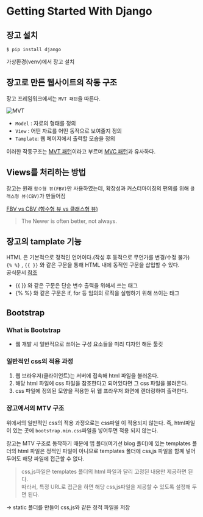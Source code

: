 # Getting Started With Django

## 장고 설치
```shell
$ pip install django
```
가상환경(venv)에서 장고 설치


## 장고로 만든 웹사이트의 작동 구조
장고 프레임워크에서는 `MVT 패턴`을 따른다.

![MVT](https://img1.daumcdn.net/thumb/R1280x0/?scode=mtistory2&fname=https%3A%2F%2Fblog.kakaocdn.net%2Fdn%2FpdQ3m%2FbtqwhTpC3gU%2FvXB2IGfXViX7cGFQgXjlR1%2Fimg.png)

 - `Model` : 자료의 형태를 정의
 - `View` : 어떤 자료를 어떤 동작으로 보여줄지 정의
 - `Tamplate`: 웹 페이지에서 출력할 모습을 정의

이러한 작동구조는 [MVT 패턴](https://butter-shower.tistory.com/49)이라고 부르며 [MVC 패턴](https://velog.io/@seongwon97/MVC-%ED%8C%A8%ED%84%B4%EC%9D%B4%EB%9E%80)과 유사하다.


## Views를 처리하는 방법

장고는 원래 `함수형 뷰(FBV)`만 사용하였는데,
확장성과 커스터마이징의 편의를 위해 `클래스형 뷰(CBV)`가 만들어짐

[FBV vs CBV (함수형 뷰 vs 클래스형 뷰)](https://leffept.tistory.com/318)

>The Newer is often better, not always.



## 장고의 tamplate 기능
HTML 은 기본적으로 정적인 언어이다.(작성 후 동적으로 무언가를 변경/수정 불가)<br>
`{% %}` , `{{ }}` 와 같은 구문을 통해 HTML 내에 동적인 구문을 삽입할 수 있다.<br>
공식문서 [참조](https://docs.djangoproject.com/en/3.2/topics/templates/#the-django-template-language)

 - {{ }} 와 같은 구문은 단순 변수 출력을 위해서 쓰는 태그
 - {% %} 와 같은 구문은 if, for 등 임의의 로직을 실행하기 위해 쓰이는 태그



## Bootstrap
### What is Bootstrap
- 웹 개발 시 일반적으로 쓰이는 구성 요소들을 미리 디자인 해둔 툴킷

### 일반적인 css의 적용 과정
1. 웹 브라우저(클라이언트)는 서버에 접속해 html 파일을 불러온다.
2. 해당 html 파일에 css 파일을 참조한다고 되어있다면 그 css 파일을 불러온다.
3. css 파일에 정의된 모양을 적용한 뒤 웹 프라우저 화면에 렌더링하여 출력한다.

### 장고에서의 MTV 구조
위에서의 일반적인 css의 적용 과정으로는 css파일 이 적용되지 않는다. 즉,
html파일이 있는 곳에 `bootstrap.min.css`파일을 넣어두면 적용 되지 않는다.

장고는 MTV 구조로 동작하기 때문에 앱 폴더(여기선 blog 폴더)에 있는 
templates 폴더의 html 파일은 정적인 파일이 아니므로 templates 폴더에 css,js 파일을 함꼐 넣어 두어도 해당 파일에 접근할 수 없다.

> css,js파일은 templates 폴더의 html 파일과 달리 고정된 내용만 제공하면 된다.<br>
> 따라서, 특정 URL로 접근을 하면 해당 css,js파일을 제공할 수 있도록 설정해 두면 된다.

→ static 폴더를 만들어 css,js와 같은 정적 파일을 저장



